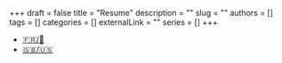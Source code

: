 +++ 
draft = false
title = "Resume"
description = ""
slug = ""
authors = []
tags = []
categories = []
externalLink = ""
series = []
+++

- [🇫🇷/🏴󠁣󠁡󠁱󠁣󠁿](/files/lentali_thomas_cv_fr.pdf)
- [🇬🇧/🇺🇸](/files/lentali_thomas_cv.pdf)